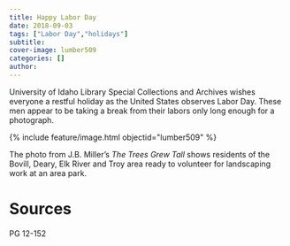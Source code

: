```yaml
---
title: Happy Labor Day
date: 2018-09-03
tags: ["Labor Day","holidays"]
subtitle: 
cover-image: lumber509
categories: []
author:
---
```


University of Idaho Library Special Collections and Archives wishes everyone a restful holiday as the United States observes Labor Day. These men appear to be taking a break from their labors only long enough for a photograph.

{% include feature/image.html objectid="lumber509" %}

The photo from J.B. Miller’s *The Trees Grew Tall* shows residents of the Bovill, Deary, Elk River and Troy area ready to volunteer for landscaping work at an area park. 

# Sources

PG 12-152